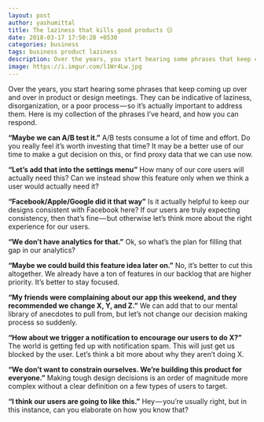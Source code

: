 ```yaml
---
layout: post
author: yashumittal
title: The laziness that kills good products 😑
date: 2018-03-17 17:50:28 +0530
categories: business
tags: business product laziness
description: Over the years, you start hearing some phrases that keep coming up over and over in product or design meetings. They can be indicative of laziness, disorganization
image: https://i.imgur.com/l1Wr4Lw.jpg
---
```


Over the years, you start hearing some phrases that keep coming up over and over in product or design meetings. They can be indicative of laziness, disorganization, or a poor process — so it’s actually important to address them. Here is my collection of the phrases I’ve heard, and how you can respond.

**“Maybe we can A/B test it.”**
A/B tests consume a lot of time and effort. Do you really feel it’s worth investing that time? It may be a better use of our time to make a gut decision on this, or find proxy data that we can use now.

**“Let’s add that into the settings menu”**
How many of our core users will actually need this? Can we instead show this feature only when we think a user would actually need it?

**“Facebook/Apple/Google did it that way”**
Is it actually helpful to keep our designs consistent with Facebook here? If our users are truly expecting consistency, then that’s fine — but otherwise let’s think more about the right experience for our users.

**“We don’t have analytics for that.”**
Ok, so what’s the plan for filling that gap in our analytics?

**“Maybe we could build this feature idea later on.”**
No, it’s better to cut this altogether. We already have a ton of features in our backlog that are higher priority. It’s better to stay focused.

**“My friends were complaining about our app this weekend, and they recommended we change X, Y, and Z.”**
We can add that to our mental library of anecdotes to pull from, but let’s not change our decision making process so suddenly.

**“How about we trigger a notification to encourage our users to do X?”**
The world is getting fed up with notification spam. This will just get us blocked by the user. Let’s think a bit more about why they aren’t doing X.

**“We don’t want to constrain ourselves. We’re building this product for everyone.”**
Making tough design decisions is an order of magnitude more complex without a clear definition on a few types of users to target.

**“I think our users are going to like this.”**
Hey — you’re usually right, but in this instance, can you elaborate on how you know that?